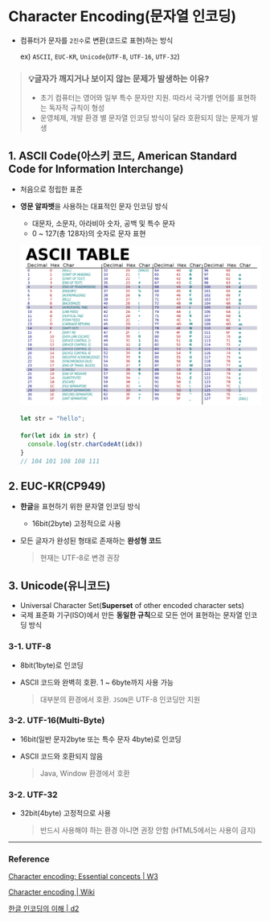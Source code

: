 # Character Encoding(문자열 인코딩)

  * 컴퓨터가 문자를 `2진수`로 변환(코드로 표현)하는 방식

    ex) `ASCII`, `EUC-KR`, `Unicode`(`UTF-8`, `UTF-16`, `UTF-32`)

  > ### 💡글자가 깨지거나 보이지 않는 문제가 발생하는 이유?
  > * 초기 컴퓨터는 영어와 일부 특수 문자만 지원. 따라서 국가별 언어를 표현하는 독자적 규칙이 형성
  > * 운영체제, 개발 환경 별 문자열 인코딩 방식이 달라 호환되지 않는 문제가 발생

  ## 1. ASCII Code(아스키 코드, American Standard Code for Information Interchange)

  * 처음으로 정립한 표준
  * **영문 알파벳**을 사용하는 대표적인 문자 인코딩 방식
    * 대문자, 소문자, 아라비아 숫자, 공백 및 특수 문자
    * 0 ~ 127(총 128자)의 숫자로 문자 표현

    ![ASCII Code table](./Software_Image/ASCII-table.png)

    ```js
    let str = "hello";

    for(let idx in str) {
      console.log(str.charCodeAt(idx))
    }
    // 104 101 108 108 111
    ```

  ## 2. EUC-KR(CP949)

  * **한글**을 표현하기 위한 문자열 인코딩 방식
    * 16bit(2byte) 고정적으로 사용
  * 모든 글자가 완성된 형태로 존재하는 **완성형 코드**

    > 현재는 UTF-8로 변경 권장

  ## 3. Unicode(유니코드)

  * Universal Character Set(**Superset** of other encoded character sets)
  * 국제 표준화 기구(ISO)에서 만든 **동일한 규칙**으로 모든 언어 표현하는 문자열 인코딩 방식

  ### 3-1. UTF-8

  * 8bit(1byte)로 인코딩
  * ASCII 코드와 완벽히 호환. 1 ~ 6byte까지 사용 가능
    
    > 대부분의 환경에서 호환. `JSON`은 UTF-8 인코딩만 지원

  ### 3-2. UTF-16(Multi-Byte)

  * 16bit(일반 문자2byte 또는 특수 문자 4byte)로 인코딩 
  * ASCII 코드와 호환되지 않음

    > Java, Window 환경에서 호환

  ### 3-2. UTF-32

  * 32bit(4byte) 고정적으로 사용

    > 반드시 사용해야 하는 환경 아니면 권장 안함 (HTML5에서는 사용이 금지)


  

***

### Reference

[Character encoding: Essential concepts | W3](https://www.w3.org/International/articles/definitions-characters/)

[Character encoding | Wiki](https://ko.wikipedia.org/wiki/%EB%AC%B8%EC%9E%90_%EC%9D%B8%EC%BD%94%EB%94%A9)

[한글 인코딩의 이해 | d2](https://d2.naver.com/helloworld/19187)